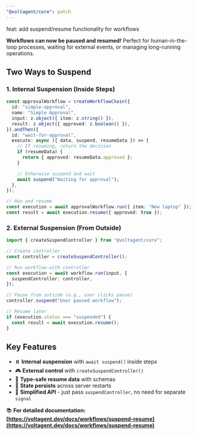 ```yaml
---
"@voltagent/core": patch
---
```


feat: add suspend/resume functionality for workflows

**Workflows can now be paused and resumed!** Perfect for human-in-the-loop processes, waiting for external events, or managing long-running operations.

## Two Ways to Suspend

### 1. Internal Suspension (Inside Steps)

```typescript
const approvalWorkflow = createWorkflowChain({
  id: "simple-approval",
  name: "Simple Approval",
  input: z.object({ item: z.string() }),
  result: z.object({ approved: z.boolean() }),
}).andThen({
  id: "wait-for-approval",
  execute: async ({ data, suspend, resumeData }) => {
    // If resuming, return the decision
    if (resumeData) {
      return { approved: resumeData.approved };
    }

    // Otherwise suspend and wait
    await suspend("Waiting for approval");
  },
});

// Run and resume
const execution = await approvalWorkflow.run({ item: "New laptop" });
const result = await execution.resume({ approved: true });
```

### 2. External Suspension (From Outside)

```typescript
import { createSuspendController } from "@voltagent/core";

// Create controller
const controller = createSuspendController();

// Run workflow with controller
const execution = await workflow.run(input, {
  suspendController: controller,
});

// Pause from outside (e.g., user clicks pause)
controller.suspend("User paused workflow");

// Resume later
if (execution.status === "suspended") {
  const result = await execution.resume();
}
```

## Key Features

- ⏸️ **Internal suspension** with `await suspend()` inside steps
- 🎮 **External control** with `createSuspendController()`
- 📝 **Type-safe resume data** with schemas
- 💾 **State persists** across server restarts
- 🚀 **Simplified API** - just pass `suspendController`, no need for separate `signal`

📚 **For detailed documentation: [https://voltagent.dev/docs/workflows/suspend-resume](https://voltagent.dev/docs/workflows/suspend-resume)**
